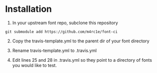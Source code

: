 # Installation

1. In your upstream font repo, subclone this repository

`git submodule add https://github.com/m4rc1e/font-ci`

2. Copy the travis-template.yml to the parent dir of your font directory

3. Rename travis-template.yml to .travis.yml

4. Edit lines 25 and 28 in .travis.yml so they point to a directory of fonts you would like to test.
